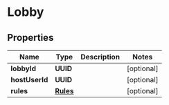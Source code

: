 

# Lobby


## Properties

| Name | Type | Description | Notes |
|------------ | ------------- | ------------- | -------------|
|**lobbyId** | **UUID** |  |  [optional] |
|**hostUserId** | **UUID** |  |  [optional] |
|**rules** | [**Rules**](Rules.md) |  |  [optional] |



